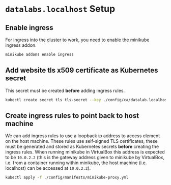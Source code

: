 # `datalabs.localhost` Setup

## Enable ingress

For ingress into the cluster to work, you need to enable the minikube ingress addon.

```bash
minikube addons enable ingress
```

## Add website tls x509 certificate as Kubernetes secret

This secret must be created __before__ adding ingress rules.

```bash
kubectl create secret tls tls-secret --key ./config/ca/datalab.localhost.key --cert ./config/ca/datalab.localhost.crt -n devtest
```

## Create ingress rules to point back to host machine

We can add ingress rules to use a loopback ip address to access element on the
host machine. These rules use self-signed TLS certificates, these must be
generated and stored as Kubernetes secrets __before__ creating the ingress
rules. When running minikube in VirtualBox this address is expected to be
`10.0.2.2` (this is the gateway address given to minikube by VirtualBox, i.e. from
a container running within minikube, the host machine (i.e. localhost) can be accessed
at `10.0.2.2`).

```bash
kubectl apply -f ./config/manifests/minikube-proxy.yml
```
